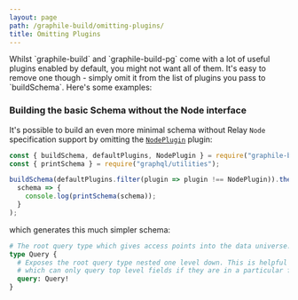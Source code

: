 ```yaml
---
layout: page
path: /graphile-build/omitting-plugins/
title: Omitting Plugins
---
```


<p class="intro">
Whilst `graphile-build` and `graphile-build-pg` come with a lot of useful
plugins enabled by default, you might not want all of them. It's easy to
remove one though - simply omit it from the list of plugins you pass to
`buildSchema`. Here's some examples:
</p>

### Building the basic Schema without the Node interface

It's possible to build an even more minimal schema without Relay `Node`
specification support by omitting the
[`NodePlugin`](/graphile-build/default-plugins/#NodePlugin) plugin:

<!-- source: examples/emptier-schema.js -->

```js
const { buildSchema, defaultPlugins, NodePlugin } = require("graphile-build");
const { printSchema } = require("graphql/utilities");

buildSchema(defaultPlugins.filter(plugin => plugin !== NodePlugin)).then(
  schema => {
    console.log(printSchema(schema));
  }
);
```

which generates this much simpler schema:

```graphql
# The root query type which gives access points into the data universe.
type Query {
  # Exposes the root query type nested one level down. This is helpful for Relay 1
  # which can only query top level fields if they are in a particular form.
  query: Query!
}
```
